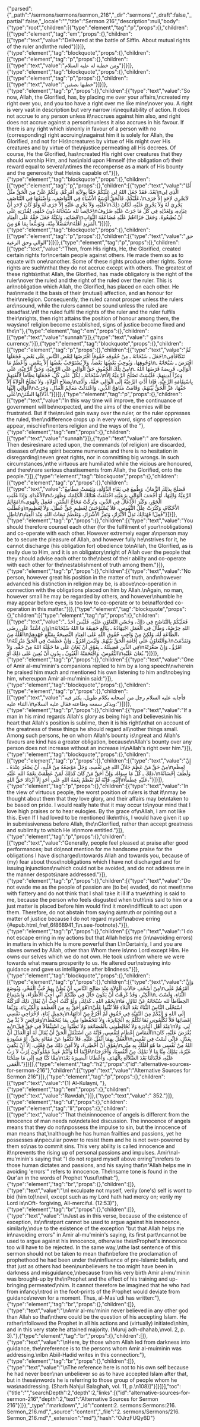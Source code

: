 {"parsed":{"_path":"/sermons/sermons/sermon_216","_dir":"sermons","_draft":false,"_partial":false,"_locale":"","title":"Sermon 216","description":null,"body":{"type":"root","children":[{"type":"element","tag":"p","props":{},"children":[{"type":"element","tag":"em","props":{},"children":[{"type":"text","value":"Delivered at the battle of Siffin. About mutual rights of the ruler and\nthe ruled"}]}]},{"type":"element","tag":"blockquote","props":{},"children":[{"type":"element","tag":"p","props":{},"children":[{"type":"text","value":"ومن خطبة له عليه السلام"}]}]},{"type":"element","tag":"blockquote","props":{},"children":[{"type":"element","tag":"p","props":{},"children":[{"type":"text","value":"خطبها بصفين"}]}]},{"type":"element","tag":"p","props":{},"children":[{"type":"text","value":"So now, Allah, the Glorified, has, by placing me over your affairs,\ncreated my right over you, and you too have a right over me like mine\nover you. A right is very vast in description but very narrow in\nequitability of action. It does not accrue to any person unless it\naccrues against him also, and right does not accrue against a person\nunless it also accrues in his favour. If there is any right which is\nonly in favour of a person with no (corresponding) right accruing\nagainst him it is solely for Allah, the Glorified, and not for His\ncreatures by virtue of His might over His creatures and by virtue of the\njustice permeating all His decrees. Of course, He the Glorified, has\ncreated His right over creatures that they should worship Him, and has\nlaid upon Himself (the obligation of) their reward equal to several\ntimes the recompense as a mark of His bounty and the generosity that He\nis capable of."}]},{"type":"element","tag":"blockquote","props":{},"children":[{"type":"element","tag":"p","props":{},"children":[{"type":"text","value":"أَمَّا بَعْدُ، فَقَدْ جَعَلَ اللهُ لِي عَلَيْكُمْ حَقّاً بِوِلاَيَةِ أَمْرِكُمْ، وَلَكُمْ عَلَيَّ مِنَ الْحَقِّ مثْلُ\nالَّذِي لِي عَلَيْكُمْ، فَالْحَقُّ أَوْسَعُ الاْشْيَاءِ فِي التَّوَاصُفِ، وَأَضْيَقُهَا فِي التَّنَاصُفِ،\nلاَيَجْرِي لاِحَدٍ إِلاَّ جَرَى عَلَيْهِ، وَلاَ يَجْرِي عَلَيْهِ إِلاَّ جَرَى لَهُ وَلَوْ كَانَ لاِحَدٍ أَنْ\nيَجْرِيَ لَهُ وَلاَ يَجْرِيَ عَلَيْهِ، لَكَانَ ذلِكَ خَالِصاً لله سُبْحَانَهُ دُونَ خَلْقِهِ، لِقُدْرَتِهِ عَلَى\nعِبَادِهِ، وَلِعَدْلِهِ فِي كُلِّ مَا جَرَتْ عَلَيْهِ صُرُوفُ قَضَائِهِ، وَلكِنَّهُ جَعَلَ حَقَّهُ عَلَى الْعِبَادِ\nأَنْ يُطِيعُوهُ، وَجَعَلَ جَزَاءَهُمْ عَلَيْهِ مُضَاعَفَةَ الثَّوَابِ تَفَضُّلاً مِنْهُ، وَتَوَسُّعاً بِمَا هُوَ مِنَ\nالْمَزِيدِ أَهْلُهُ."}]}]},{"type":"element","tag":"blockquote","props":{},"children":[{"type":"element","tag":"p","props":{},"children":[{"type":"text","value":"حق الوالي وحق الرعية"}]}]},{"type":"element","tag":"p","props":{},"children":[{"type":"text","value":"Then, from His rights, He, the Glorified, created certain rights for\ncertain people against others. He made them so as to equate with one\nanother. Some of these rights produce other rights. Some rights are such\nthat they do not accrue except with others. The greatest of these rights\nthat Allah, the Glorified, has made obligatory is the right of the ruler\nover the ruled and the right of the ruled over the ruler. This is an\nobligation which Allah, the Glorified, has placed on each other. He has\nmade it the basis of their (mutual) affection, and an honour for their\nreligion. Consequently, the ruled cannot prosper unless the rulers are\nsound, while the rulers cannot be sound unless the ruled are steadfast.\nIf the ruled fulfil the rights of the ruler and the ruler fulfils their\nrights, then right attains the position of honour among them, the ways\nof religion become established, signs of justice become fixed and the\n"},{"type":"element","tag":"em","props":{},"children":[{"type":"text","value":"sunnah"}]},{"type":"text","value":" gains currency."}]},{"type":"element","tag":"blockquote","props":{},"children":[{"type":"element","tag":"p","props":{},"children":[{"type":"text","value":"ثُمَّ جَعَلَ ـ سُبْحَانَهُ ـ مِنْ حُقُوقِهِ حُقُوقاً افْتَرَضَهَا لِبَعْضِ النَّاسِ عَلَى بَعْضٍ، فَجَعَلَهَا\nتَتَكَافَأُفِي وُجُوهِهَا، وَيُوجِبُ بَعْضُهَا بَعْضاً، وَلاَ يُسْتَوْجَبُ بعْضُهَا إِلاَّ بِبَعْضٍ. وَأَعْظَمُ مَا\nافْتَرَضَ ـ سُبْحَانَهُ ـ مِنْ تِلْكَ الْحُقُوقِ حَقُّ الْوَالِي عَلَى الرَّعِيَّةِ، وَحَقُّ الرَّعِيَّةِ، عَلَى\nالْوَالِي، فَرِيضةً فَرَضَهَا اللهُ ـ سُبْحَانَهُ ـ لِكُلٍّ عَلَى كُلٍّ، فَجَعَلَهَا نِظَاماً لِاُلْفَتِهِمْ،\nوَعِزّاً لِدِينِهِمْ، فَلَيْسَتْ تَصْلُحُ الرَّعِيَّةُ إِلاَّ بِصَلاَحِ الْوُلاَةِ، وَلاَ تَصْلُحُ الْوُلاَةُ إِلاَّ\nبِاسْتِقَامَةِ الرَّعِيَّةِ. فَإِذا أَدَّتِ الرَّعِيَّةُ إِلَى الْوَالِي حَقَّهُ، وَأَدَّى الْوَالِي إِلَيْهَا\nحَقَّهَا، عَزَّ الْحَقُّ بَيْنَهُمْ، وَقَامَتْ مَنَاهِجُ الدِّينِ، وَاعْتَدَلَتْ مَعَالِمُ الْعَدْلِ، وَجَرَتْ عَلَى\nأَذْلاَلِهَا السُّنَنُ."}]}]},{"type":"element","tag":"p","props":{},"children":[{"type":"text","value":"In this way time will improve, the continuance of government will be\nexpected, and the aims of the enemies will be frustrated. But if the\nruled gain sway over the ruler, or the ruler oppresses the ruled, then\ndifference crops up in every word, signs of oppression appear, mischief\nenters religion and the ways of the "},{"type":"element","tag":"em","props":{},"children":[{"type":"text","value":"sunnah"}]},{"type":"text","value":" are forsaken. Then desires\nare acted upon, the commands (of religion) are discarded, diseases of\nthe spirit become numerous and there is no hesitation in disregarding\neven great rights, nor in committing big wrongs. In such circumstances,\nthe virtuous are humiliated while the vicious are honoured, and there\nare serious chastisements from Allah, the Glorified, onto the people."}]},{"type":"element","tag":"blockquote","props":{},"children":[{"type":"element","tag":"p","props":{},"children":[{"type":"text","value":"فَصَلَحَ بِذلِكَ الزَّمَانُ، وَطُمِعَ فِي بَقَاءِ الدَّوْلَةِ، وَيَئِسَتْ مَطَامِعُ الاْعْدَاءِ. وَإِذَا غَلَبَتِ\nالرَّعِيَّةُ وَالِيَهَا، أَوْ أَجْحَفَ الْوَالِي بِرَعِيَّتِهِ اخْتَلَفَتْ هُنَالِكَ الْكَلِمَةُ، وَظَهَرَتْ مَعَالِمُ\nالْجَوْرِ، وَكَثُرَ الاْدْغَالُ فِي الدِّينِ، وَتُرِكَتْ مَحَاجُّ السُّنَنِ، فَعُمِلَ بِالْهَوَى، وَعُطِّلَتِ\nالاْحْكَامُ، وَكَثُرَتْ عِلَلُ النُّفُوسِ، فَلاَ يُسْتَوْحَشُ لِعَظِيمِ حَقٍّ عُطِّلَ، وَلاَ لِعَظِيمِ بَاطِلٍ\nفُعِلَ! فَهُنَالِكَ تَذِلُّ الاْبْرَارُ، وَتَعِزُّ الاْشْرَارُ، وَتَعْظُمُ تَبِعَاتُ اللهِ عِنْدَ الْعِبَادِ"}]}]},{"type":"element","tag":"p","props":{},"children":[{"type":"text","value":"You should therefore counsel each other (for the fulfilment of your\nobligations) and co-operate with each other. However extremely eager a\nperson may be to secure the pleasure of Allah, and however fully he\nstrives for it, he cannot discharge (his obligation for) obedience to\nAllah, the Glorified, as is really due to Him, and it is an obligatory\nright of Allah over the people that they should advise each other to the\nbest of their ability and co-operate with each other for the\nestablishment of truth among them."}]},{"type":"element","tag":"p","props":{},"children":[{"type":"text","value":"No person, however great his position in the matter of truth, and\nhowever advanced his distinction in religion may be, is above\nco-operation in connection with the obligations placed on him by Allah.\nAgain, no man, however small he may be regarded by others, and however\nhumble he may appear before eyes, is too low to co-operate or to be\nafforded co-operation in this matter."}]},{"type":"element","tag":"blockquote","props":{},"children":[{"type":"element","tag":"p","props":{},"children":[{"type":"text","value":"فَعَلَيْكُمْ بِالتَّنَاصُحِ فِي ذلِكَ، وَحُسْنِ التَّعَاوُنِ عَلَيْهِ، فَلَيْسَ أَحَدٌ ـ وَإنِ اشْتَدَّ عَلَى رِضَى\nاللهِ حِرْصُهُ، وَطَالَ فِي الْعَمَلِ اجْتِهَادُهُ ـ بِبَالِغٍ حَقِيقَةَ مَا اللهُ سُبْحَانَهُ أَهْلُهُ مِنَ\nالطَّاعَةِ لَهُ، وَلكِنْ مِنْ وَاجِبِ حُقُوقِ اللهِ عَلى العِبَادِ النَّصِيحَةُ بِمَبْلَغِ جُهْدِهِمْ،\nوَالتَّعَاوُنُ عَلَى إقَامَةِ الْحَقِّ بَيْنَهُمْ. وَلَيْسَ امْرُؤٌ ـ وَإنْ عَظُمَتْ فِي الْحَقِّ مَنْزِلَتُهُ،\nوَتَقَدَّمَتْ فِي الدِّينِ فَضِيلَتُهُ ـ بِفَوْقِ أَنْ يُعَانَ عَلَى مَا حَمَّلَهُ اللهُ مِنْ حَقِّهِ. وَلاَ\nامْرُؤٌ ـ وَإِنْ صَغَّرَتْهُ النُّفُوسُ، وَاقْتَحَمَتْهُ الْعُيُونُ ـ بِدُونِ أَنْ يُعِينَ عَلى ذلِكَ أَوْ\nيُعَانَ عَلَيْهِ."}]}]},{"type":"element","tag":"p","props":{},"children":[{"type":"text","value":"One of Amir al-mu'minin's companions replied to him by a long speech\nwherein he praised him much and mentioned his own listening to him and\nobeying him, whereupon Amir al-mu'minin said:"}]},{"type":"element","tag":"blockquote","props":{},"children":[{"type":"element","tag":"p","props":{},"children":[{"type":"text","value":"فأجابه عليه السلام رجل من أصحابه بكلام طويل، يكثر فيه الثناء عليه،\nويذكر سمعه وطاعته فقال عليه السلام:"}]}]},{"type":"element","tag":"p","props":{},"children":[{"type":"text","value":"If a man in his mind regards Allah's glory as being high and believes\nin his heart that Allah's position is sublime, then it is his right\nthat on account of the greatness of these things he should regard all\nother things small. Among such persons, he on whom Allah's bounty is\ngreat and Allah's favours are kind has a greater obligation, because\nAllah's bounty over any person does not increase without an increase in\nAllah's right over him."}]},{"type":"element","tag":"blockquote","props":{},"children":[{"type":"element","tag":"p","props":{},"children":[{"type":"text","value":"إِنَّ مِنْ حَقِّ مَنْ عَظُمَ جَلاَلُ اللهِ فِي نَفْسِهِ، وَجَلَّ مَوْضِعُهُ مِنْ قَلْبِهِ، أَنْ يَصْغُرَ عِنْدَهُ ـ\nلِعِظَمِ ذلِكَ ـ كُلُّ مَا سِوَاهُ، وَإِنَّ أَحَقَّ مَنْ كَانَ كَذلِكَ لَمَنْ عَظُمَتْ نِعْمَةُ اللهِ عَلَيْهِ،\nوَلَطُفَ إِحْسَانُهُ إِلَيْهِ، فَإِنَّهُ لَمْ تَعْظُمْ نِعْمَةُ اللهِ عَلَى أَحَدٍ إِلاَّ ازْدَادَ حَقُّ اللهِ\nعَلَيْهِ عِظَماً،"}]}]},{"type":"element","tag":"p","props":{},"children":[{"type":"text","value":"In the view of virtuous people, the worst position of rulers is that it\nmay be thought about them that they love glory, and their affairs may be\ntaken to be based on pride. I would really hate that it may occur to\nyour mind that I love high praises or to hear eulogies. By the grace of\nAllah, I am not like this. Even If I had loved to be mentioned like\nthis, I would have given it up in submissiveness before Allah, the\nGlorified, rather than accept greatness and sublimity to which He is\nmore entitled."}]},{"type":"element","tag":"p","props":{},"children":[{"type":"text","value":"Generally, people feel pleased at praise after good performances; but do\nnot mention for me handsome praise for the obligations I have discharged\ntowards Allah and towards you, because of (my) fear about those\nobligations which I have not discharged and for issuing injunctions\nwhich could not be avoided, and do not address me in the manner despots\nare addressed."}]},{"type":"element","tag":"p","props":{},"children":[{"type":"text","value":"Do not evade me as the people of passion are (to be) evaded, do not meet\nme with flattery and do not think that I shall take it ill if a true\nthing is said to me, because the person who feels disgusted when truth\nis said to him or a just matter is placed before him would find it more\ndifficult to act upon them. Therefore, do not abstain from saying a\ntruth or pointing out a matter of justice because I do not regard myself\nabove erring {#epub.html_fref_6f868941_1\n.see-footnote}."}]},{"type":"element","tag":"p","props":{},"children":[{"type":"text","value":"I do not escape erring in my actions but that Allah helps me (in\navoiding errors) in matters in which He is more powerful than I.\nCertainly, I and you are slaves owned by Allah, other than Whom there is\nno Lord except Him. He owns our selves which we do not own. He took us\nfrom where we were towards what means prosperity to us. He altered our\nstraying into guidance and gave us intelligence after blindness."}]},{"type":"element","tag":"blockquote","props":{},"children":[{"type":"element","tag":"p","props":{},"children":[{"type":"text","value":"وَإِنَّ مِنْ أَسْخَفِ حَالاَتِ الْوُلاَةِ عِنْدَ صَالِحِ النَّاسِ، أَنْ يُظَنَّ بِهِمْ حُبُّ الْفَخْرِ، وَيُوضَعَ\nأَمْرُهُمْ عَلَى الْكِبْرِ، وَقَدْ كَرِهْتُ أَنْ يَكُونَ جَالَ فِي ظَنِّكُمْ أَنِّي أُحِبُّ الاْطْرَاءَ، وَاسْتِماعَ\nالثَّنَاءِ، وَلَسْتُ ـ بِحَمْدِ اللهِ ـ كَذلِكَ، وَلَوْ كُنْتُ أُحِبُّ أَنْ يُقَالَ ذلِكَ لَتَرَكْتُهُ\nانْحِطَاطاً لله سُبْحَانَهُ عَنْ تَنَاوُلِ مَا هُوَ أَحَقُّ بِهِ مِنَ الْعَظَمَةِ وَالْكِبْرِيَاءِ. وَرُبَّمَا\nاسْتَحْلَى النَّاسُ الثَّنَاءَ بَعْدَ الْبَلاَءِ فَلاَ تُثْنُوا عَلَيَّ بِجَمِيلِ ثَنَاءٍ، لاِخْرَاجِي نَفْسِي\nإِلَى اللهِ وَ إِلَيْكُمْ مِنَ التَّقِيَّةِ فِي حُقُوقٍ لَمْ أَفْرُغْ مِنْ أَدَائِهَا، وَفَرَائِضَ لاَ بُدَّ مِنْ\nإِمْضائِهَا فَلاَ تُكَلِّمُونِي بَمَا تُكَلَّمُ بِهِ الْجَبَابِرَةُ، وَلاَ تَتَحَفَّظُوا مِنِّي بِمَا يُتَحَفَّظُ بِهِ\nعِنْدَ أَهْلِ الْبَادِرَةِ وَلاَ تُخَالِطُونِي بالْمُصَانَعَةِ وَلاَ تَظُنّوا بِيَ اسْتِثْقَالاً فِي حَقٍّ قِيلَ\nلِي، وَلاَ الْتمَاسَ إِعْظَامٍ لِنَفْسِي، فَإِنَّهُ مَنِ اسْتَثْقَلَ الْحَقَّ أَنْ يُقَالَ لَهُ أَوْ الْعَدْلَ أَنْ\nيُعْرَضَ عَلَيْهِ، كَانَ الْعَمَلُ بِهِمَا أَثْقَلَ عَلَيْهِ. فَلاَ تَكُفُّوا عَنْ مَقَالةٍ بِحَقٍّ، أَوْ مَشُورَةٍ\nبِعَدْلٍ، فَإِنِّي لَسْتُ فِي نَفْسِي بِفَوْقِ أَنْ أُخْطِىءَ، وَلاَ آمَنُ ذلِكَ مِنْ فِعْلِي، إِلاَّ أَنْ يَكْفِيَ\nاللهُ مِنْ نَفْسِي مَا هُوَ أَمْلَكُ بِهِ مِنِّي فَإنَّمَا أَنَا وَأَنْتُمْ عَبِيدٌ مَمْلُوكُونَ لِرَبٍّ لاَ رَبَّ\nغَيْرُهُ، يَمْلِكُ مِنَّا مَا لاَ نَمْلِكُ مِنْ أَنْفُسِنَا، وَأَخْرَجَنَا مِمَّا كُنَّا فِيهِ إِلَى مَا صَلَحْنَا\nعَلَيْهِ، فَأَبْدَلَنَا بَعْدَ الضَّلاَلَةِ بِالْهُدَى، وَأَعْطَانَا الْبصِيرَةَ بَعْدَ الْعَمَى."}]}]},{"type":"element","tag":"h2","props":{"id":"alternative-sources-for-sermon-216"},"children":[{"type":"text","value":"Alternative Sources for Sermon 216"}]},{"type":"element","tag":"p","props":{},"children":[{"type":"text","value":"(1) Al-Kulayni, "},{"type":"element","tag":"em","props":{},"children":[{"type":"text","value":"Rawdah,"}]},{"type":"text","value":" 352."}]},{"type":"element","tag":"ul","props":{},"children":[{"type":"element","tag":"li","props":{},"children":[{"type":"text","value":"That the\ninnocence of angels is different from the innocence of man needs no\ndetailed discussion. The innocence of angels means that they do not\npossess the impulse to sin, but the innocence of man means that,\nalthough he has human frailties and passions, yet he possesses a\npeculiar power to resist them and he is not over-powered by them so\nas to commit sins. This very ability is called innocence and it\nprevents the rising up of personal passions and impulses. Amir\nal-mu'minin's saying that \"I do not regard myself above erring\"\nrefers to those human dictates and passions, and his saying that\n\"Allah helps me in avoiding 'errors'\" refers to innocence. The\nsame tone is found in the Qur'an in the words of Prophet Yusuf\nthat:"},{"type":"element","tag":"br","props":{},"children":[]},{"type":"text","value":"\nI exculpate not myself, verily (one's) self is wont to bid (him to)\nevil, except such as my Lord hath had mercy on; verily my Lord is\nOft- forgiving, All-merciful. (12:53)"},{"type":"element","tag":"br","props":{},"children":[]},{"type":"text","value":"\nJust as in this verse, because of the existence of exception, its\nfirstpart cannot be used to argue against his innocence, similarly,\ndue to the existence of the exception \"but that Allah helps me in\navoiding errors\" in Amir al-mu'minin's saying, its first part\ncannot be used to argue against his innocence, otherwise the\nProphet's innocence too will have to be rejected. In the same way,\nthe last sentence of this sermon should not be taken to mean that\nbefore the proclamation of prophethood he had been under the\ninfluence of pre-Islamic beliefs, and that just as others had been\nunbelievers he too might have been in darkness and misguidance,\nbecause from his very birth Amir al-mu'minin was brought-up by the\nProphet and the effect of his training and up-bringing permeated\nhim. It cannot therefore be imagined that he who had from infancy\ntrod in the foot-prints of the Prophet would deviate from guidance\neven for a moment. Thus, al-Mas`udi has written:"},{"type":"element","tag":"br","props":{},"children":[]},{"type":"text","value":"\nAmir al-mu'minin never believed in any other god than Allah so that\nthere could be the question of his accepting Islam. He rather\nfollowed the Prophet in all his actions and (virtually) initiated\nhim, and in this very state he attained majority. (Muruj adh-dhahab,\nvol. 2, p. 3)."},{"type":"element","tag":"br","props":{},"children":[]},{"type":"text","value":"\nHere, by those whom Allah led from darkness into guidance, the\nreference is to the persons whom Amir al-muíminin was addressing.\nIbn Abiíl-Hadid writes in this connection:"},{"type":"element","tag":"br","props":{},"children":[]},{"type":"text","value":"\nThe reference here is not to his own self because he had never been\nan unbeliever so as to have accepted Islam after that, but in these\nwords he is referring to those group of people whom he was\naddressing. (Sharh Nahjul Balaghah, vol. 11, p.\n108)]"}]}]}],"toc":{"title":"","searchDepth":2,"depth":2,"links":[{"id":"alternative-sources-for-sermon-216","depth":2,"text":"Alternative Sources for Sermon 216"}]}},"_type":"markdown","_id":"content:2. sermons:Sermons:216. Sermon_216.md","_source":"content","_file":"2. sermons/Sermons/216. Sermon_216.md","_extension":"md"},"hash":"OJrzFUQy6D"}